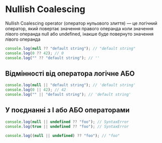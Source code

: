 # Nullish Coalescing

Nullish Coalescing operator (оператор нульового злиття) — це логічний оператор, який повертає значення правого операнда коли значення лівого операнда null або undefined, інакше буде повернуто значення лівого операнда

```js
console.log(null ?? "default string"); // "default string"
console.log(0 ?? 42); // 0
console.log("" ?? "default string"); // ''
```

## Відмінності від оператора логічне АБО

```js
console.log(null || "default string"); // 'default string'
console.log(0 || 42); // 42
console.log("" || "default string"); // 'default string'

```

## У поєднанні з І або АБО операторами

```js
console.log(null || undefined ?? "foo"); // SyntaxError
console.log(true || undefined ?? "foo"); // SyntaxError

console.log((null || undefined) ?? "foo"); // "foo"
```
